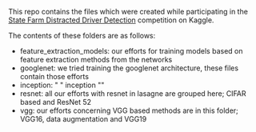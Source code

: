 This repo contains the files which were created while participating in the [State Farm Distracted Driver Detection](https://www.kaggle.com/c/state-farm-distracted-driver-detection) competition on Kaggle.


The contents of these folders are as follows:

- feature_extraction_models: our efforts for training models based on feature extraction methods from the networks
- googlenet: we tried training the googlenet architecture, these files contain those efforts
- inception: "                   " inception ""
- resnet: all our efforts with resnet in lasagne are grouped here; CIFAR based and ResNet 52
- vgg: our efforts concerning VGG based methods are in this folder; VGG16, data augmentation and VGG19
